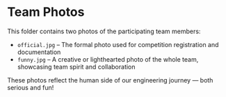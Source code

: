 # Team Photos

This folder contains two photos of the participating team members:

- `official.jpg` – The formal photo used for competition registration and documentation
- `funny.jpg` – A creative or lighthearted photo of the whole team, showcasing team spirit and collaboration

These photos reflect the human side of our engineering journey — both serious and fun!
